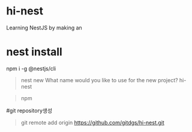 # hi-nest
Learning NestJS by making an
# nest install
npm i -g @nestjs/cli

>nest new
>What name would you like to use for the new project? hi-nest

>npm

#git repository생성
> 
> git remote add origin https://github.com/gitdgs/hi-nest.git
 
